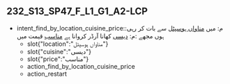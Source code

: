 ## 232_S13_SP47_F_L1_G1_A2-LCP
* intent_find_by_location_cuisine_price::م: میں [مناواں ہوسپٹل](location) سے بات کر رہی ہوں مجھے :م: [دیسی](cuisine) کھانا آرڈر کروانا ہے [مناسب](price) قیمت میں
	- slot{"location":"مناواں ہوسپٹل"}
	- slot{"cuisine":"دیسی"}
	- slot{"price":"مناسب"}
	- action_find_by_location_cuisine_price
	- action_restart